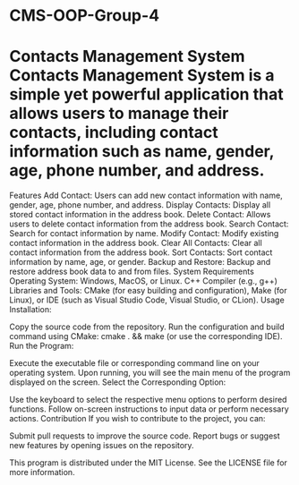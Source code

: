 # CMS-OOP-Group-4
Contacts Management System
Contacts Management System is a simple yet powerful application that allows users to manage their contacts, including contact information such as name, gender, age, phone number, and address.
=======================
Features
Add Contact: Users can add new contact information with name, gender, age, phone number, and address.
Display Contacts: Display all stored contact information in the address book.
Delete Contact: Allows users to delete contact information from the address book.
Search Contact: Search for contact information by name.
Modify Contact: Modify existing contact information in the address book.
Clear All Contacts: Clear all contact information from the address book.
Sort Contacts: Sort contact information by name, age, or gender.
Backup and Restore: Backup and restore address book data to and from files.
System Requirements
Operating System: Windows, MacOS, or Linux.
C++ Compiler (e.g., g++)
Libraries and Tools: CMake (for easy building and configuration), Make (for Linux), or IDE (such as Visual Studio Code, Visual Studio, or CLion).
Usage
Installation:

Copy the source code from the repository.
Run the configuration and build command using CMake: cmake . && make (or use the corresponding IDE).
Run the Program:

Execute the executable file or corresponding command line on your operating system.
Upon running, you will see the main menu of the program displayed on the screen.
Select the Corresponding Option:

Use the keyboard to select the respective menu options to perform desired functions.
Follow on-screen instructions to input data or perform necessary actions.
Contribution
If you wish to contribute to the project, you can:

Submit pull requests to improve the source code.
Report bugs or suggest new features by opening issues on the repository.

This program is distributed under the MIT License. See the LICENSE file for more information.
